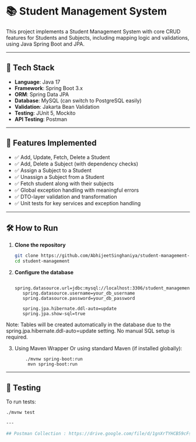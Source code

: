 # 📚 Student Management System

This project implements a Student Management System with core CRUD features for Students and Subjects, including mapping logic and validations, using Java Spring Boot and JPA.

---

## 🔧 Tech Stack

- **Language**: Java 17
- **Framework**: Spring Boot 3.x
- **ORM**: Spring Data JPA
- **Database**: MySQL (can switch to PostgreSQL easily)
- **Validation**: Jakarta Bean Validation
- **Testing**: JUnit 5, Mockito
- **API Testing**: Postman

---

## 🚀 Features Implemented

- ✅ Add, Update, Fetch, Delete a Student
- ✅ Add, Delete a Subject (with dependency checks)
- ✅ Assign a Subject to a Student
- ✅ Unassign a Subject from a Student
- ✅ Fetch student along with their subjects
- ✅ Global exception handling with meaningful errors
- ✅ DTO-layer validation and transformation
- ✅ Unit tests for key services and exception handling

---

## 🛠️ How to Run

1. **Clone the repository**
   ```bash
   git clone https://github.com/AbhijeetSinghaniya/student-management-system.git
   cd student-management

2. **Configure the database**
   ```
      spring.datasource.url=jdbc:mysql://localhost:3306/student_management_system
      spring.datasource.username=your_db_username
      spring.datasource.password=your_db_password

      spring.jpa.hibernate.ddl-auto=update
      spring.jpa.show-sql=true

 Note: Tables will be created automatically in the database due to the spring.jpa.hibernate.ddl-auto=update setting. No manual SQL setup is required.

3. Using Maven Wrapper Or using standard Maven (if installed globally):
   ```
       ./mvnw spring-boot:run
        mvn spring-boot:run

---

## 🧪 Testing

To run tests:

```bash
./mvnw test

---

## Postman Collection : https://drive.google.com/file/d/1gnXrTYHCB59cFsnQBQ75yDze2lanwJBe/view?usp=sharing
